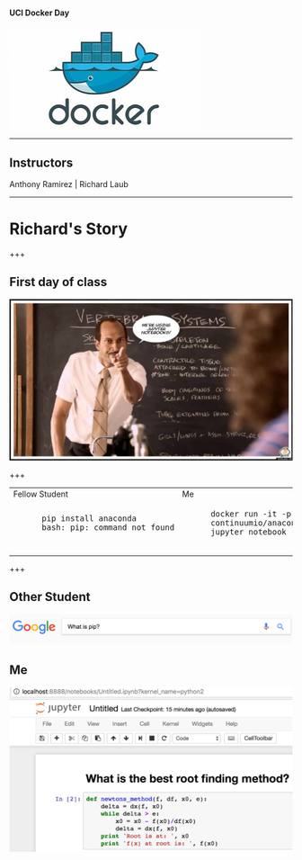 #### UCI Docker Day

![docker](assets/docker.jpg)

---

## Instructors

Anthony Ramirez | Richard Laub

---

# Richard's Story

+++

## First day of class

![teacher](assets/teacher.jpg)

+++

<table>
<tr>
    <td>Fellow Student</td>
    <td>Me</td>
</tr>
<tr>
    <td>
      <pre>
      pip install anaconda
      bash: pip: command not found
      </pre>
    </td>
    <td>
      <pre>
      docker run -it -p 8888:8888 \
      continuumio/anaconda \
      jupyter notebook --ip='*'
      </pre>
    </td>
</tr>
</table>

+++
## Other Student
![pip](assets/pip.jpg)

## Me
![jupyter](assets/jupyter.jpg)
